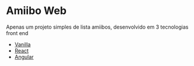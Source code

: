 # Amiibo Web

Apenas um projeto simples de lista amiibos, desenvolvido em 3 tecnologias front end

- [Vanilla](https://github.com/diegodsgarcia/amiibo-web/tree/master/vanilla)
- [React](https://github.com/diegodsgarcia/amiibo-web/tree/master/react)
- [Angular](https://github.com/diegodsgarcia/amiibo-web/tree/master/angular)
